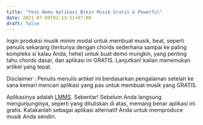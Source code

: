 ```yaml
---
title: "Yess Nemu Aplikasi Bikin Musik Gratis & Powerful"
date: 2021-07-09T02:13:51+07:00
draft: false
---
```


Ingin produksi musik minim modal untuk membuat musik, beat, <!--more--> seperti penulis sekarang (tentunya dengan chords sederhana sampai ke paling kompleks si kalau Anda, hehe) untuk buat demo mungkin, yang penting tahu chords dasar, dan aplikasi ini GRATIS. Lanjutkan! kalian menemukan artikel yang tepat.

Disclaimer : Penulis menulis artikel ini berdasarkan pengalaman setelah ke sana kemari mencari aplikasi yang pas untuk membuat musik yang GRATIS.

Aplikasinya adalah [LMMS](https://lmms.io/). Sebentar! Sebelum Anda langsung mengunjunginya, seperti yang dituliskan di atas, memang benar aplikasi ini gratis. Katakanlah sebagai aplikasi alternatif Anda untuk memproduce musik Anda sendiri.
